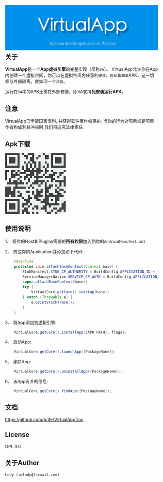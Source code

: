 [![VA banner](https://raw.githubusercontent.com/Ericsongyl/VirtualApp/master/banner.png)](https://github.com/Ericsongyl/VirtualApp)
关于
---
**VirtualApp**是一个**App虚拟引擎**的完整实现（简称`VA`）。
VirtualApp允许你在App内创建一个虚拟空间，你可以在虚拟空间内任意的`安装`、`启动`和`卸载`APK，这一切都与外部隔离，就如同一个`沙盒`。

运行在`VA`中的APK无需在外部安装，即VA支持**免安装运行APK**。

注意
-----
VirtualApp已申请国家专利, 并获得软件著作权保护, 当你的行为对项目或是项目作者构成利益冲突时,我们将追究法律责任.

Apk下载
--------
[![apk download](https://github.com/Ericsongyl/VirtualApp/blob/master/dl.png)](https://fir.im/p2tn)


使用说明
----------

1、 将你的Host和Plugins需要的**所有权限**加入到你的`AndroidManifest.xml`.

2、 前往你的Application并添加如下代码:
```java
    @Override
    protected void attachBaseContext(Context base) {
        StubManifest.STUB_CP_AUTHORITY = BuildConfig.APPLICATION_ID + "." + StubManifest.STUB_DEF_AUTHORITY;
        ServiceManagerNative.SERVICE_CP_AUTH = BuildConfig.APPLICATION_ID + "." + ServiceManagerNative.SERVICE_DEF_AUTH;
        super.attachBaseContext(base);
        try {
            VirtualCore.getCore().startup(base);
        } catch (Throwable e) {
            e.printStackTrace();
        }
    }
```
3、 将App添加到虚拟引擎:
```java
    VirtualCore.getCore().installApp({APK PATH}, flags);
```
4、 启动App:
```java
    VirtualCore.getCore().launchApp({PackageName});
```
5、 移除App:
```java
    VirtualCore.getCore().uninstallApp({PackageName});
```
6、 该App有关的信息:
```java
    VirtualCore.getCore().findApp({PackageName});
```

文档
-------------

<https://github.com/prife/VirtualAppDoc>
 

License
-------
GPL 3.0

关于Author
------------

    Lody (imlody@foxmail.com)
